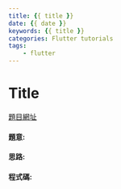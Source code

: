 ```yaml
---
title: {{ title }}
date: {{ date }}
keywords: {{ title }}
categories: Flutter tutorials
tags:
    - flutter
---
```

# Title
[題目網址](https://chucs.github.io/site/)

#### 題意:

<!-- more -->
#### 思路:

#### 程式碼: